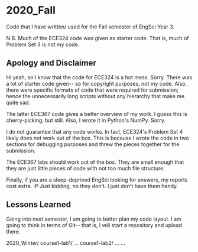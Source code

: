 # 2020_Fall

Code that I have written/ used for the Fall semester of EngSci Year 3.

N.B. Much of the ECE324 code was given as starter code. That is, much of Problem Set 3 is not my code.

## Apology and Disclaimer
Hi yeah, so I know that the code for ECE324 is a hot mess. Sorry. There was a lot of starter code given-- so for copyright purposes, not my code. Also, there were specific formats of code that were required for submission; hence the unnecessarily long scripts without any hierarchy that make me quite sad.

The latter ECE367 code gives a better overview of my work. I guess this is cherry-picking, but still. Also, I wrote it in Python's NumPy. Sorry.

I do not guarantee that any code works. In fact, ECE324's Problem Set 4 likely does not work out of the box. This is because I wrote the code in two sections for debugging purposes and threw the pieces together for the submission. 

The ECE367 labs should work out of the box. They are small enough that they are just little pieces of code with not too much file structure.

Finally, if you are a sleep-deprived EngSci looking for answers, my reports cost extra. :P Just kidding, no they don't. I just don't have them handy.

## Lessons Learned
Going into next semester, I am going to better plan my code layout. I am going to think in terms of Git-- that is, I will start a repository and upload there.

2020_Winter/
  course1-lab1/
    ...
  course1-lab2/
    ...
  ...

